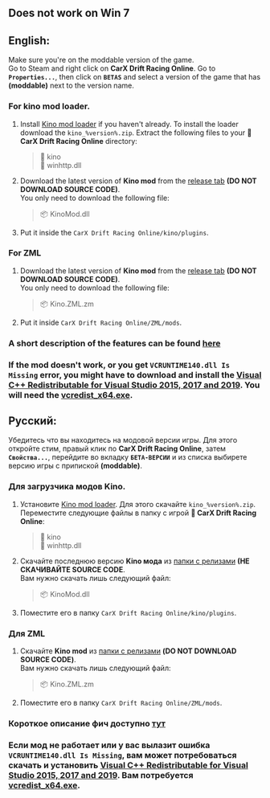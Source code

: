 ## Does not work on Win 7


## English:
Make sure you're on the moddable version of the game.  
Go to Steam and right click on **CarX Drift Racing Online**. Go to **`Properties...`**, then click on **`BETAS`** and select a version of the game that has **(moddable)** next to the version name.
### **For kino mod loader**.

1. Install [Kino mod loader](https://github.com/trbflxr/kino_loader/releases) if you haven't already.
To install the loader download the `kino_%version%.zip`. Extract the following files to your **📁 CarX Drift Racing Online** directory:  
    > 📁 kino  
     📄 winhttp.dll
1. Download the latest version of **Kino mod** from the [release tab](https://github.com/trbflxr/kino/releases) **(DO NOT DOWNLOAD SOURCE CODE)**.  
You only need to download the following file:
      > 📦 KinoMod.dll

1. Put it inside the `CarX Drift Racing Online/kino/plugins`.

### **For ZML**
1. Download the latest version of **Kino mod** from the [release tab](https://github.com/trbflxr/kino/releases) **(DO NOT DOWNLOAD SOURCE CODE)**.  
You only need to download the following file:
   > 📦 Kino.ZML.zm

1. Put it inside `CarX Drift Racing Online/ZML/mods`.

### A short description of the features can be found [here](Help/Support/Guide.md)

### If the mod doesn't work, or you get `VCRUNTIME140.dll Is Missing` error, you might have to download and install the [Visual C++ Redistributable for Visual Studio 2015, 2017 and 2019](https://support.microsoft.com/en-us/help/2977003/the-latest-supported-visual-c-downloads). You will need the [vcredist_x64.exe](https://aka.ms/vs/16/release/vc_redist.x64.exe).

## Русский:
Убедитесь что вы находитесь на модовой версии игры. Для этого откройте стим, правый клик по **CarX Drift Racing Online**, затем **`Свойства...`**, перейдите во вкладку **`БЕТА-ВЕРСИИ`** и из списка выбирете версию игры с припиской **(moddable)**.

### **Для загрузчика модов Kino**.

1. Установите [Kino mod loader](https://github.com/trbflxr/kino_loader/releases).
Для этого скачайте `kino_%version%.zip`. Переместите следующие файлы в папку с игрой **📁 CarX Drift Racing Online**:  
    > 📁 kino  
     📄 winhttp.dll
1. Скачайте последнюю версию **Kino мода** из [папки с релизами](https://github.com/trbflxr/kino/releases) **(НЕ СКАЧИВАЙТЕ SOURCE CODE**.  
Вам нужно скачать лишь следующий файл:
      > 📦 KinoMod.dll

1. Поместите его в папку `CarX Drift Racing Online/kino/plugins`.

### **Для ZML**
1. Скачайте **Kino mod** из [папки с релизами](https://github.com/trbflxr/kino/releases) **(DO NOT DOWNLOAD SOURCE CODE)**.  
Вам нужно скачать лишь следующий файл:
   > 📦 Kino.ZML.zm

1. Поместите его в папку `CarX Drift Racing Online/ZML/mods`.

### Короткое описание фич доступно [тут](Help/Support/Guide.md)

### Если мод не работает или у вас вылазит ошибка `VCRUNTIME140.dll Is Missing`, вам может потребоваться скачать и установить [Visual C++ Redistributable for Visual Studio 2015, 2017 and 2019](https://support.microsoft.com/en-us/help/2977003/the-latest-supported-visual-c-downloads). Вам потребуется [vcredist_x64.exe](https://aka.ms/vs/16/release/vc_redist.x64.exe).